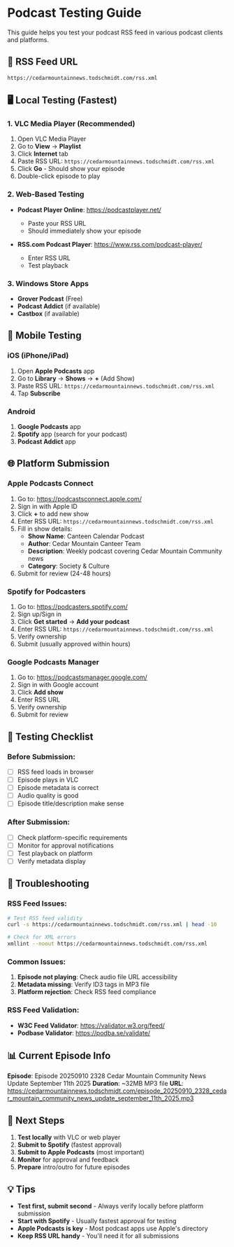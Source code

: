 # Podcast Testing Guide

This guide helps you test your podcast RSS feed in various podcast clients and platforms.

## 🎯 RSS Feed URL
```
https://cedarmountainnews.todschmidt.com/rss.xml
```

## 🖥️ Local Testing (Fastest)

### **1. VLC Media Player (Recommended)**
1. Open VLC Media Player
2. Go to **View** → **Playlist**
3. Click **Internet** tab
4. Paste RSS URL: `https://cedarmountainnews.todschmidt.com/rss.xml`
5. Click **Go** - Should show your episode
6. Double-click episode to play

### **2. Web-Based Testing**
- **Podcast Player Online**: https://podcastplayer.net/
  - Paste your RSS URL
  - Should immediately show your episode
  
- **RSS.com Podcast Player**: https://www.rss.com/podcast-player/
  - Enter RSS URL
  - Test playback

### **3. Windows Store Apps**
- **Grover Podcast** (Free)
- **Podcast Addict** (if available)
- **Castbox** (if available)

## 📱 Mobile Testing

### **iOS (iPhone/iPad)**
1. Open **Apple Podcasts** app
2. Go to **Library** → **Shows** → **+** (Add Show)
3. Paste RSS URL: `https://cedarmountainnews.todschmidt.com/rss.xml`
4. Tap **Subscribe**

### **Android**
1. **Google Podcasts** app
2. **Spotify** app (search for your podcast)
3. **Podcast Addict** app

## 🌐 Platform Submission

### **Apple Podcasts Connect**
1. Go to: https://podcastsconnect.apple.com/
2. Sign in with Apple ID
3. Click **+** to add new show
4. Enter RSS URL: `https://cedarmountainnews.todschmidt.com/rss.xml`
5. Fill in show details:
   - **Show Name**: Canteen Calendar Podcast
   - **Author**: Cedar Mountain Canteer Team
   - **Description**: Weekly podcast covering Cedar Mountain Community news
   - **Category**: Society & Culture
6. Submit for review (24-48 hours)

### **Spotify for Podcasters**
1. Go to: https://podcasters.spotify.com/
2. Sign up/Sign in
3. Click **Get started** → **Add your podcast**
4. Enter RSS URL: `https://cedarmountainnews.todschmidt.com/rss.xml`
5. Verify ownership
6. Submit (usually approved within hours)

### **Google Podcasts Manager**
1. Go to: https://podcastsmanager.google.com/
2. Sign in with Google account
3. Click **Add show**
4. Enter RSS URL
5. Verify ownership
6. Submit for review

## 🧪 Testing Checklist

### **Before Submission:**
- [ ] RSS feed loads in browser
- [ ] Episode plays in VLC
- [ ] Episode metadata is correct
- [ ] Audio quality is good
- [ ] Episode title/description make sense

### **After Submission:**
- [ ] Check platform-specific requirements
- [ ] Monitor for approval notifications
- [ ] Test playback on platform
- [ ] Verify metadata display

## 🔧 Troubleshooting

### **RSS Feed Issues:**
```bash
# Test RSS feed validity
curl -s https://cedarmountainnews.todschmidt.com/rss.xml | head -10

# Check for XML errors
xmllint --noout https://cedarmountainnews.todschmidt.com/rss.xml
```

### **Common Issues:**
1. **Episode not playing**: Check audio file URL accessibility
2. **Metadata missing**: Verify ID3 tags in MP3 file
3. **Platform rejection**: Check RSS feed compliance

### **RSS Feed Validation:**
- **W3C Feed Validator**: https://validator.w3.org/feed/
- **Podbase Validator**: https://podba.se/validate/

## 📊 Current Episode Info

**Episode**: Episode 20250910 2328 Cedar Mountain Community News Update September 11th 2025
**Duration**: ~32MB MP3 file
**URL**: https://cedarmountainnews.todschmidt.com/episode_20250910_2328_cedar_mountain_community_news_update_september_11th_2025.mp3

## 🎯 Next Steps

1. **Test locally** with VLC or web player
2. **Submit to Spotify** (fastest approval)
3. **Submit to Apple Podcasts** (most important)
4. **Monitor** for approval and feedback
5. **Prepare** intro/outro for future episodes

## 💡 Tips

- **Test first, submit second** - Always verify locally before platform submission
- **Start with Spotify** - Usually fastest approval for testing
- **Apple Podcasts is key** - Most podcast apps use Apple's directory
- **Keep RSS URL handy** - You'll need it for all submissions
